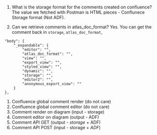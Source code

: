 1. What is the storage format for the comments created on confluence?
The value we fetched with Postman is HTML pieces - Conflunece Storage format (Not ADF).

2. Can we retrieve comments in atlas_doc_format?
Yes. You can get the comment back in `storage`, `atlas_doc_format`, 

````
"body": {
    "_expandable": {
        "editor": "",
        "atlas_doc_format": "",
        "view": "",
        "export_view": "",
        "styled_view": "",
        "dynamic": "",
        "storage": "",
        "editor2": "",
        "anonymous_export_view": ""
    }
},
````


1. Confluence global comment render (do not care)
2. Confluence global comment editor (do not care)
3. Comment render on diagram        (input - storage)
4. Comment editor on diagram        (output - ADF)
5. Comment API GET                  (output - *storage* + ADF)
6. Comment API POST                 (input - storage + *ADF*)